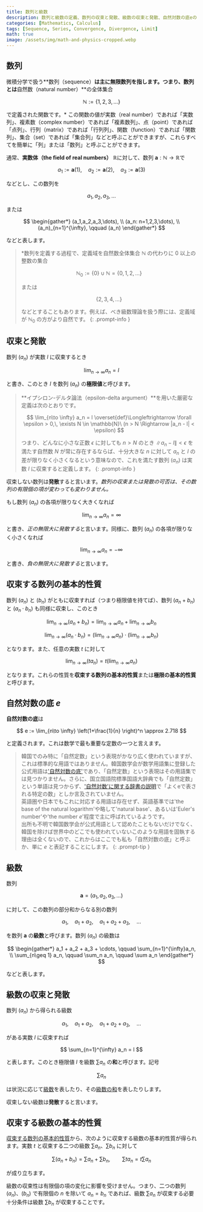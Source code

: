 ```yaml
---
title: 数列と級数
description: 数列と級数の定義、数列の収束と発散、級数の収束と発散、自然対数の底eの定義など、微積分学の基礎概念を見ていきます。
categories: [Mathematics, Calculus]
tags: [Sequence, Series, Convergence, Divergence, Limit]
math: true
image: /assets/img/math-and-physics-cropped.webp
---
```


## 数列
微積分学で扱う**数列（sequence）**は主に無限数列を指します。つまり、数列とは**自然数（natural number）**の全体集合

$$ \mathbb{N} := \{1,2,3,\dots\} $$

で定義された関数です。* この関数の値が実数（real number）であれば「実数列」、複素数（complex number）であれば「複素数列」、点（point）であれば「点列」、行列（matrix）であれば「行列列」、関数（function）であれば「関数列」、集合（set）であれば「集合列」などと呼ぶことができますが、これらすべてを簡単に「列」または「数列」と呼ぶことができます。

通常、**実数体（the field of real numbers）** $\mathbb{R}$に対して、数列 $\mathbf{a}: \mathbb{N} \to \mathbb{R}$で

$$ a_1 := \mathbf{a}(1), \quad a_2 := \mathbf{a}(2), \quad a_3 := \mathbf{a}(3) $$

などとし、この数列を

$$ a_1,\, a_2,\, a_3,\, \dots $$

または

$$ \begin{gather*}
(a_1,a_2,a_3,\dots), \\
(a_n: n=1,2,3,\dots), \\
(a_n)_{n=1}^{\infty}, \qquad (a_n)
\end{gather*} $$

などと表します。

> *数列を定義する過程で、定義域を自然数全体集合 $\mathbb{N}$ の代わりに $0$ 以上の整数の集合
>
> $$ \mathbb{N}_0 := \{0\} \cup \mathbb{N} = \{0,1,2,\dots\} $$
>
> または
>
> $$\{2,3,4,\dots \}$$
>
> などとすることもあります。例えば、べき級数理論を扱う際には、定義域が $\mathbb{N}_0$ の方がより自然です。
{: .prompt-info }

## 収束と発散
数列 $(a_n)$ が実数 $l$ に収束するとき

$$ \lim_{n\to \infty} a_n = l $$

と書き、このとき $l$ を数列 $(a_n)$ の**極限値**と呼びます。

> **イプシロン-デルタ論法（epsilon-delta argument）**を用いた厳密な定義は次のとおりです。
>
> $$ \lim_{n\to \infty} a_n = l \overset{def}\Longleftrightarrow \forall \epsilon > 0,\, \exists N \in \mathbb{N}\ (n > N \Rightarrow |a_n - l| < \epsilon) $$
>
> つまり、どんなに小さな正数 $\epsilon$ に対しても $n>N$ のとき $\|a_n - l \| < \epsilon$ を満たす自然数 $N$ が常に存在するならば、十分大きな $n$ に対して $a_n$ と $l$ の差が限りなく小さくなるという意味なので、これを満たす数列 $(a_n)$ は実数 $l$ に収束すると定義します。
{: .prompt-info }

収束しない数列は**発散**すると言います。*数列の収束または発散の可否は、その数列の有限個の項が変わっても変わりません。*

もし数列 $(a_n)$ の各項が限りなく大きくなれば

$$ \lim_{n\to \infty} a_n = \infty $$

と書き、*正の無限大に発散する*と言います。同様に、数列 $(a_n)$ の各項が限りなく小さくなれば

$$ \lim_{n\to \infty} a_n = -\infty $$

と書き、*負の無限大に発散する*と言います。

## 収束する数列の基本的性質
数列 $(a_n)$ と $(b_n)$ がともに収束すれば（つまり極限値を持てば）、数列 $(a_n + b_n)$ と $(a_n \cdot b_n)$ も同様に収束し、このとき

$$ \lim_{n\to \infty} (a_n + b_n) = \lim_{n\to \infty} a_n + \lim_{n\to \infty} b_n \label{eqn:props_of_conv_series_1}\tag{1}$$

$$ \lim_{n\to \infty} (a_n \cdot b_n) = \left(\lim_{n\to \infty} a_n \right) \cdot \left(\lim_{n\to \infty} b_n \right) \label{eqn:props_of_conv_series_2}\tag{2}$$

となります。また、任意の実数 $t$ に対して

$$ \lim_{n\to \infty} (t a_n) = t\left(\lim_{n\to \infty} a_n \right) \label{eqn:props_of_conv_series_3}\tag{3}$$

となります。これらの性質を**収束する数列の基本的性質**または**極限の基本的性質**と呼びます。

## 自然対数の底 $e$
**自然対数の底**は

$$ e := \lim_{n\to \infty} \left(1+\frac{1}{n} \right)^n \approx 2.718 $$

と定義されます。これは数学で最も重要な定数の一つと言えます。

> 韓国でのみ特に「自然定数」という表現がかなり広く使われていますが、これは標準的な用語ではありません。韓国数学会が数学用語集に登録した公式用語は['自然対数の底'](https://www.kms.or.kr/mathdict/list.html?key=kname&keyword=%EC%9E%90%EC%97%B0%EB%A1%9C%EA%B7%B8%EC%9D%98+%EB%B0%91)であり、「自然定数」という表現はその用語集では見つかりません。さらに、国立国語院標準国語大辞典でも「自然定数」という単語は見つからず、['自然対数'に関する辞書の説明](https://stdict.korean.go.kr/search/searchView.do?pageSize=10&searchKeyword=%EC%9E%90%EC%97%B0%EB%A1%9C%EA%B7%B8)で「よくeで表される特定の数」としか言及されていません。  
> 英語圏や日本でもこれに対応する用語は存在せず、英語基準では'the base of the natural logarithm'や略して'natural base'、あるいは'Euler's number'や'the number $e$'程度で主に呼ばれているようです。  
> 出所も不明で韓国数学会が公式用語として認めたこともないだけでなく、韓国を除けば世界中のどこでも使われていないこのような用語を固執する理由は全くないので、これからはここでも私も「自然対数の底」と呼ぶか、単に $e$ と表記することにします。
{: .prompt-tip }

## 級数
数列

$$ \mathbf{a} = (a_1, a_2, a_3, \dots) $$

に対して、この数列の部分和からなる別の数列

$$ a_1, \quad a_1 + a_2, \quad a_1 + a_2 + a_3, \quad \dots $$

を数列 $\mathbf{a}$ の**級数**と呼びます。数列 $(a_n)$ の級数は

$$ \begin{gather*}
a_1 + a_2 + a_3 + \cdots, \qquad \sum_{n=1}^{\infty}a_n, \\
\sum_{n\geq 1} a_n, \qquad \sum_n a_n, \qquad \sum a_n 
\end{gather*} $$

などと表します。

## 級数の収束と発散
数列 $(a_n)$ から得られる級数

$$ a_1, \quad a_1 + a_2, \quad a_1 + a_2 + a_3, \quad \dots $$

がある実数 $l$ に収束すれば

$$ \sum_{n=1}^{\infty} a_n = l $$

と表します。このとき極限値 $l$ を級数 $\sum a_n$ の**和**と呼びます。記号

$$ \sum a_n $$

は状況に応じて<u>級数</u>を表したり、その<u>級数の和</u>を表したりします。

収束しない級数は**発散**すると言います。

## 収束する級数の基本的性質
[収束する数列の基本的性質](#収束する数列の基本的性質)から、次のように収束する級数の基本的性質が得られます。実数 $t$ と収束する二つの級数 $\sum a_n$、$\sum b_n$ に対して

$$ \sum(a_n + b_n) = \sum a_n + \sum b_n, \qquad \sum ta_n = t\sum a_n \tag{4}$$

が成り立ちます。

級数の収束性は有限個の項の変化に影響を受けません。つまり、二つの数列 $(a_n)$、$(b_n)$ で有限個の $n$ を除いて $a_n=b_n$ であれば、級数 $\sum a_n$ が収束する必要十分条件は級数 $\sum b_n$ が収束することです。
